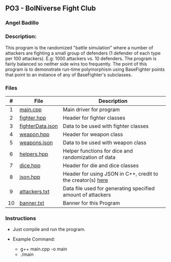 ## PO3 - BolNiverse Fight Club
### Angel Badillo
### Description:

This program is the randomized "battle simulation" where a number of attackers are fighting a small group of defenders (1 defender of each type per 100 attackers).
E.g: 1000 attackers vs. 10 defenders. The program is fairly balanced so neither side wins too frequently. The point of this program is to demonstrate run-time polymorphism using BaseFighter points that point to an instance of any of BaseFighter's subclasses.

### Files

|   #   | File                                 | Description                                                                                     |
| :---: | ------------------------------------ | ----------------------------------------------------------------------------------------------- |
|   1   | [main.cpp](main.cpp)                 | Main driver for program                                                                         |
|   2   | [fighter.hpp](fighter.hpp)           | Header for fighter classes                                                                      |
|   3   | [fighterData.json](fighterData.json) | Data to be used with fighter classes                                                            |
|   4   | [weapon.hpp](weapon.hpp)             | Header for weapon class                                                                         |
|   5   | [weapons.json](weapons.json)         | Data to be used with  weapon class                                                              |
|   6   | [helpers.hpp](helpers.hpp)           | Helper functions for dice and randomization of data                                             |
|   7   | [dice.hpp](dice.hpp)                 | Header for die and dice classes                                                                 |
|   8   | [json.hpp](json.hpp)                 | Header for using JSON in C++, credit to the creator(s) [here](https://github.com/nlohmann/json) |
|   9   | [attackers.txt](attackers.txt)       | Data file used for generating specified amount of attackers                                     |
|  10   | [banner.txt](banner.txt)             | Banner for this Program                                                                         |



### Instructions

- Just compile and run the program.

- Example Command:
  - g++ main.cpp -o main
  - ./main